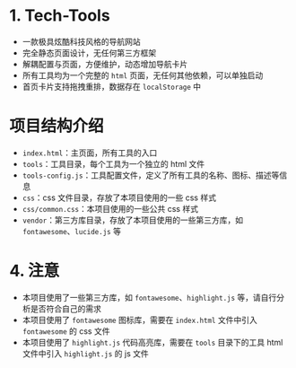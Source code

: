 # 1. Tech-Tools

- 一款极具炫酷科技风格的导航网站
- 完全静态页面设计，无任何第三方框架
- 解耦配置与页面，方便维护，动态增加导航卡片
- 所有工具均为一个完整的 `html` 页面，无任何其他依赖，可以单独启动
- 首页卡片支持拖拽重排，数据存在 `localStorage` 中

# 项目结构介绍

- `index.html`：主页面，所有工具的入口
- `tools`：工具目录，每个工具为一个独立的 html 文件
- `tools-config.js`：工具配置文件，定义了所有工具的名称、图标、描述等信息
- `css`：css 文件目录，存放了本项目使用的一些 css 样式
- `css/common.css`：本项目使用的一些公共 css 样式
- `vendor`：第三方库目录，存放了本项目使用的一些第三方库，如 `fontawesome`、`lucide.js` 等

# 4. 注意

- 本项目使用了一些第三方库，如 `fontawesome`、`highlight.js` 等，请自行分析是否符合自己的需求
- 本项目使用了 `fontawesome` 图标库，需要在 `index.html` 文件中引入 `fontawesome` 的 css 文件
- 本项目使用了 `highlight.js` 代码高亮库，需要在 `tools` 目录下的工具 html 文件中引入 `highlight.js` 的 js 文件
